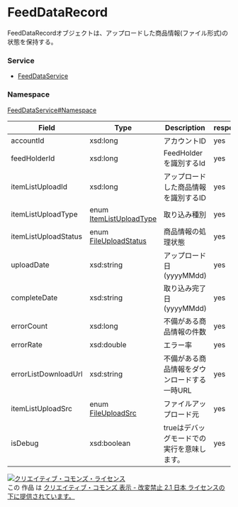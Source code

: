 

# FeedDataRecord

FeedDataRecordオブジェクトは、アップロードした商品情報(ファイル形式)の状態を保持する。

### Service

+ [FeedDataService](../../services/FeedDataService.md)

### Namespace

[FeedDataService#Namespace](../../services/FeedDataService.md#namespace)

| Field | Type | Description | response |
| ----- | ---- | ----------- | -------- |
| accountId | xsd:long | アカウントID | yes | |
| feedHolderId | xsd:long | FeedHolderを識別するId | yes | |
| itemListUploadId | xsd:long | アップロードした商品情報を識別するID | yes | |
| itemListUploadType | enum [ItemListUploadType](./ItemListUploadType.md) | 取り込み種別 | yes | |
| itemListUploadStatus | enum [FileUploadStatus](./FileUploadStatus.md) | 商品情報の処理状態 | yes | |
| uploadDate | xsd:string | アップロード日(yyyyMMdd) | yes | |
| completeDate | xsd:string | 取り込み完了日(yyyyMMdd) | yes | |
| errorCount | xsd:long | 不備がある商品情報の件数 | yes | |
| errorRate | xsd:double | エラー率 | yes | |
| errorListDownloadUrl | xsd:string | 不備がある商品情報をダウンロードする一時URL | yes | |
| itemListUploadSrc | enum [FileUploadSrc](./FileUploadSrc.md) | ファイルアップロード元 | yes | |
| isDebug | xsd:boolean | trueはデバッグモードでの実行を意味します。 | yes | |

<a rel="license" href="http://creativecommons.org/licenses/by-nd/2.1/jp/"><img alt="クリエイティブ・コモンズ・ライセンス" style="border-width:0" src="https://i.creativecommons.org/l/by-nd/2.1/jp/88x31.png" /></a><br />この 作品 は <a rel="license" href="http://creativecommons.org/licenses/by-nd/2.1/jp/">クリエイティブ・コモンズ 表示 - 改変禁止 2.1 日本 ライセンスの下に提供されています。</a>
